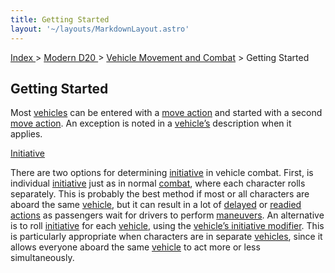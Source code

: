 ```yaml
---
title: Getting Started
layout: '~/layouts/MarkdownLayout.astro'
---
```


[ Index ](/) > [ Modern D20 ](/modern.d20.srd) > [Vehicle Movement and Combat](/modern.d20.srd/vehicle.movement.and.combat) > Getting Started

## Getting Started

Most [vehicles](/modern.d20.srd/equipment/equipment.vehicles) can be entered
with a [move action](/modern.d20.srd/combat/move.actions) and started with a
second [move action](/modern.d20.srd/combat/move.actions). An exception is
noted in a [vehicle’s](/modern.d20.srd/equipment/equipment.vehicles)
description when it applies.

[Initiative](/modern.d20.srd/combat/initiative)

There are two options for determining
[initiative](/modern.d20.srd/combat/initiative) in vehicle combat. First, is
individual [initiative](/modern.d20.srd/combat/initiative) just as in normal
[combat](/modern.d20.srd/combat/combat.cycle), where each character rolls
separately. This is probably the best method if most or all characters are
aboard the same [vehicle](/modern.d20.srd/equipment/equipment.vehicles), but
it can result in a lot of
[delayed](/modern.d20.srd/combat/special.initiative.actions) or [readied actions](/modern.d20.srd/combat/special.initiative.actions) as passengers wait
for drivers to perform
[maneuvers](/modern.d20.srd/vehicle.movement.and.combat/simple.maneuvers). An
alternative is to roll [initiative](/modern.d20.srd/combat/initiative) for
each [vehicle](/modern.d20.srd/equipment/equipment.vehicles), using the
[vehicle’s initiative modifier](/modern.d20.srd/equipment/equipment.vehicles).
This is particularly appropriate when characters are in separate
[vehicles](/modern.d20.srd/equipment/equipment.vehicles), since it allows
everyone aboard the same
[vehicle](/modern.d20.srd/equipment/equipment.vehicles) to act more or less
simultaneously.

